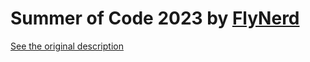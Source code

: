 # Summer of Code 2023 by [FlyNerd](https://www.flynerd.pl/)

[See the original description](https://www.flynerd.pl/2023/06/wakacyjne-wyzwanie-summer-of-code.html)
